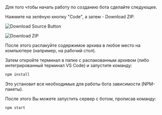 Для того чтобы начать работу по созданию бота сделайте следующее.

Нажмите на зелёную кнопку "Code", а затем - Download ZIP.

![Download Source Button][code]

![Download ZIP][download]

[code]: https://i.ibb.co/4M1Vydz/download-code.png "Зелёная кнопка Code в верхнем правом углу Github-репозитория"
[download]: https://i.ibb.co/hY9hhnw/download-zip.png

После этого распакуйте содержимое архива в любое место на компьютере (например, на рабочий стол).

Затем откройте терминал в папке с распакованным архивом (либо интегрированный терминал VS Code) и запустите команду:

```javascript
npm install
```

Это установит все необходимые для работы бота зависимости (NPM-пакеты).

После этого Вы можете запустить сервер с ботом, прописав команду:

```javascript
npm start
```
